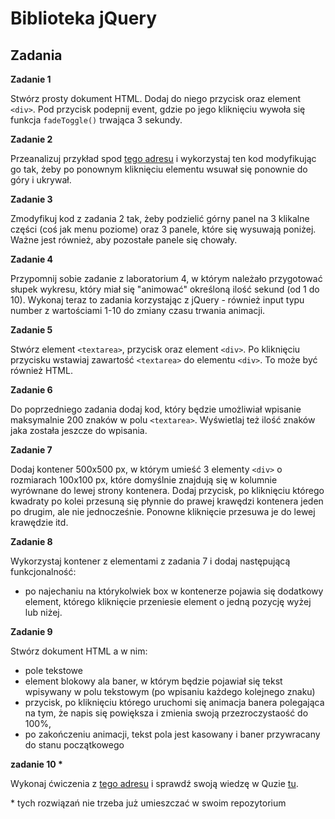 # Biblioteka jQuery

## Zadania

__Zadanie 1__

Stwórz prosty dokument HTML. Dodaj do niego przycisk oraz element `<div>`. Pod przycisk podepnij event, gdzie po jego kliknięciu wywoła się funkcja `fadeToggle()` trwająca 3 sekundy.

__Zadanie 2__

Przeanalizuj przykład spod [tego adresu](https://www.w3schools.com/jquery/tryit.asp?filename=tryjquery_slide_down) i wykorzystaj ten kod modyfikując go tak, żeby po ponownym kliknięciu elementu wsuwał się ponownie do góry i ukrywał.

__Zadanie 3__

Zmodyfikuj kod z zadania 2 tak, żeby podzielić górny panel na 3 klikalne części (coś jak menu poziome) oraz 3 panele, które się wysuwają poniżej. Ważne jest również, aby pozostałe panele się chowały.

__Zadanie 4__

Przypomnij sobie zadanie z laboratorium 4, w którym należało przygotować słupek wykresu, który miał się "animować" określoną ilość sekund (od 1 do 10). Wykonaj teraz to zadania korzystając z jQuery - również input typu number z wartościami 1-10 do zmiany czasu trwania animacji.

__Zadanie 5__

Stwórz element `<textarea>`, przycisk oraz element `<div>`. Po kliknięciu przycisku wstawiaj zawartość `<textarea>` do elementu `<div>`. To może być również HTML.

__Zadanie 6__

Do poprzedniego zadania dodaj kod, który będzie umożliwiał wpisanie maksymalnie 200 znaków w polu `<textarea>`. Wyświetlaj też ilość znaków jaka została jeszcze do wpisania.

__Zadanie 7__

Dodaj kontener 500x500 px, w którym umieść 3 elementy `<div>` o rozmiarach 100x100 px, które domyślnie znajdują się w kolumnie wyrównane do lewej strony kontenera. Dodaj przycisk, po kliknięciu którego kwadraty po kolei przesuną się płynnie do prawej krawędzi kontenera jeden po drugim, ale nie jednocześnie. Ponowne kliknięcie przesuwa je do lewej krawędzie itd.

__Zadanie 8__

Wykorzystaj kontener z elementami z zadania 7 i dodaj następującą funkcjonalność:
* po najechaniu na którykolwiek box w kontenerze pojawia się dodatkowy element, którego kliknięcie przeniesie element o jedną pozycję wyżej lub niżej.

__Zadanie 9__

Stwórz dokument HTML a w nim:
* pole tekstowe
* element blokowy ala baner, w którym będzie pojawiał się tekst wpisywany w polu tekstowym (po wpisaniu każdego kolejnego znaku)
* przycisk, po kliknięciu którego uruchomi się animacja banera polegająca na tym, że napis się powiększa i zmienia swoją przezroczystaość do 100%, 
* po zakończeniu animacji, tekst pola jest kasowany i baner przywracany do stanu początkowego

__zadanie 10 *__

Wykonaj ćwiczenia z [tego adresu](https://www.w3schools.com/jquery/jquery_exercises.asp) i sprawdź swoją wiedzę w Quzie [tu](https://www.w3schools.com/jquery/jquery_quiz.asp).

\* tych rozwiązań nie trzeba już umieszczać w swoim repozytorium